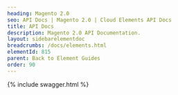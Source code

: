 ```yaml
---
heading: Magento 2.0
seo: API Docs | Magento 2.0 | Cloud Elements API Docs
title: API Docs
description: Magento 2.0 API Documentation.
layout: sidebarelementdoc
breadcrumbs: /docs/elements.html
elementId: 815
parent: Back to Element Guides
order: 90
---
```


{% include swagger.html %}

